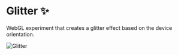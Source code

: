 # Glitter ✨

WebGL experiment that creates a glitter effect based on the device orientation.

![Glitter](glitter.gif)
